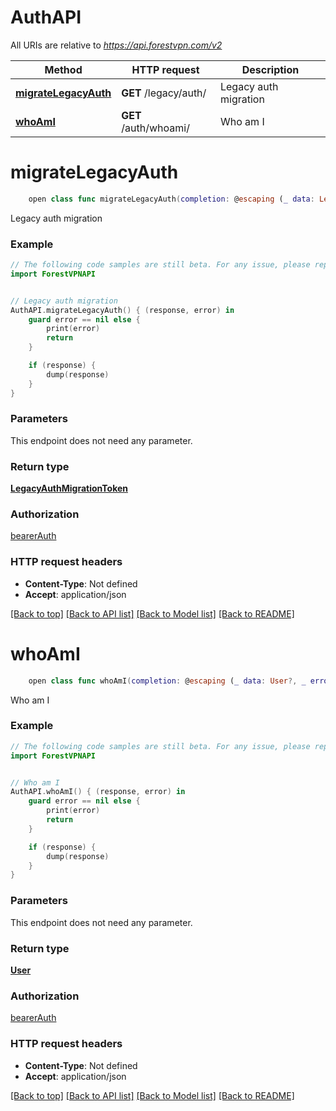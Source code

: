 # AuthAPI

All URIs are relative to *https://api.forestvpn.com/v2*

Method | HTTP request | Description
------------- | ------------- | -------------
[**migrateLegacyAuth**](AuthAPI.md#migratelegacyauth) | **GET** /legacy/auth/ | Legacy auth migration
[**whoAmI**](AuthAPI.md#whoami) | **GET** /auth/whoami/ | Who am I


# **migrateLegacyAuth**
```swift
    open class func migrateLegacyAuth(completion: @escaping (_ data: LegacyAuthMigrationToken?, _ error: Error?) -> Void)
```

Legacy auth migration

### Example
```swift
// The following code samples are still beta. For any issue, please report via http://github.com/OpenAPITools/openapi-generator/issues/new
import ForestVPNAPI


// Legacy auth migration
AuthAPI.migrateLegacyAuth() { (response, error) in
    guard error == nil else {
        print(error)
        return
    }

    if (response) {
        dump(response)
    }
}
```

### Parameters
This endpoint does not need any parameter.

### Return type

[**LegacyAuthMigrationToken**](LegacyAuthMigrationToken.md)

### Authorization

[bearerAuth](../README.md#bearerAuth)

### HTTP request headers

 - **Content-Type**: Not defined
 - **Accept**: application/json

[[Back to top]](#) [[Back to API list]](../README.md#documentation-for-api-endpoints) [[Back to Model list]](../README.md#documentation-for-models) [[Back to README]](../README.md)

# **whoAmI**
```swift
    open class func whoAmI(completion: @escaping (_ data: User?, _ error: Error?) -> Void)
```

Who am I

### Example
```swift
// The following code samples are still beta. For any issue, please report via http://github.com/OpenAPITools/openapi-generator/issues/new
import ForestVPNAPI


// Who am I
AuthAPI.whoAmI() { (response, error) in
    guard error == nil else {
        print(error)
        return
    }

    if (response) {
        dump(response)
    }
}
```

### Parameters
This endpoint does not need any parameter.

### Return type

[**User**](User.md)

### Authorization

[bearerAuth](../README.md#bearerAuth)

### HTTP request headers

 - **Content-Type**: Not defined
 - **Accept**: application/json

[[Back to top]](#) [[Back to API list]](../README.md#documentation-for-api-endpoints) [[Back to Model list]](../README.md#documentation-for-models) [[Back to README]](../README.md)

